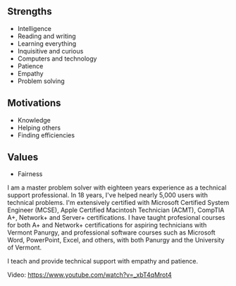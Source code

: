 ## Strengths

- Intelligence
- Reading and writing
- Learning everything
- Inquisitive and curious
- Computers and technology
- Patience
- Empathy
- Problem solving

## Motivations

- Knowledge
- Helping others
- Finding efficiencies

## Values

- Fairness

I am a master problem solver with eighteen years experience as a technical support professional. In 18 years, I've helped nearly 5,000 users with technical problems. I'm extensively certified with Microsoft Certified System Engineer (MCSE), Apple Certified Macintosh Technician (ACMT), CompTIA A+, Network+ and Server+ certifications. I have taught profesional courses for both A+ and Network+ certifications for aspiring technicians with Vermont Panurgy, and professional software courses such as Microsoft Word, PowerPoint, Excel, and others, with both Panurgy and the University of Vermont.

I teach and provide technical support with empathy and patience.

Video: https://www.youtube.com/watch?v=_xbT4qMrot4
